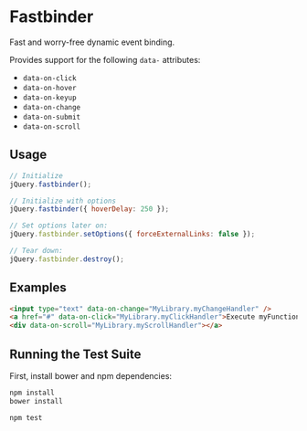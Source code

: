 # Fastbinder

Fast and worry-free dynamic event binding.

Provides support for the following `data-` attributes:

- `data-on-click`
- `data-on-hover`
- `data-on-keyup`
- `data-on-change`
- `data-on-submit`
- `data-on-scroll`

## Usage

```js
// Initialize
jQuery.fastbinder();

// Initialize with options
jQuery.fastbinder({ hoverDelay: 250 });

// Set options later on:
jQuery.fastbinder.setOptions({ forceExternalLinks: false });

// Tear down:
jQuery.fastbinder.destroy();
```

## Examples

```html
<input type="text" data-on-change="MyLibrary.myChangeHandler" />
<a href="#" data-on-click="MyLibrary.myClickHandler">Execute myFunction on click</a>
<div data-on-scroll="MyLibrary.myScrollHandler"></a>
```

## Running the Test Suite

First, install bower and npm dependencies:

```sh
npm install
bower install
```

```sh
npm test
```
